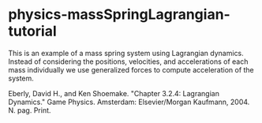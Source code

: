 # physics-massSpringLagrangian-tutorial
This is an example of a mass spring system using Lagrangian dynamics. Instead of considering the positions, velocities, and accelerations of each mass individually we use generalized forces to compute acceleration of the system.

Eberly, David H., and Ken Shoemake. "Chapter 3.2.4: Lagrangian Dynamics." Game Physics. Amsterdam: Elsevier/Morgan Kaufmann, 2004. N. pag. Print.
